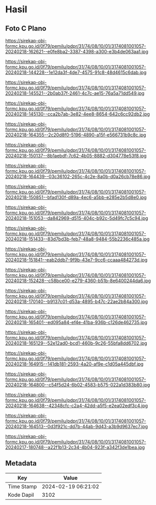 # Hasil

## Foto C Plano

https://sirekap-obj-formc.kpu.go.id/0f79/pemilu/pdpr/31/74/08/10/01/3174081001057-20240218-162621--e0fe8ba2-3387-4398-a300-e3b4de063aa1.jpg

https://sirekap-obj-formc.kpu.go.id/0f79/pemilu/pdpr/31/74/08/10/01/3174081001057-20240218-144228--1e12da3f-4de7-4575-91c8-48d4615c6dab.jpg

https://sirekap-obj-formc.kpu.go.id/0f79/pemilu/pdpr/31/74/08/10/01/3174081001057-20240218-145521--2b0ab37f-2461-4c7c-ae15-76a5a71dd549.jpg

https://sirekap-obj-formc.kpu.go.id/0f79/pemilu/pdpr/31/74/08/10/01/3174081001057-20240218-145130--cca2b7ab-3e82-4ee8-8654-642c6cc92db2.jpg

https://sirekap-obj-formc.kpu.go.id/0f79/pemilu/pdpr/31/74/08/10/01/3174081001057-20240218-164355--2c20d8f0-5196-4890-a15f-e566731b9c8c.jpg

https://sirekap-obj-formc.kpu.go.id/0f79/pemilu/pdpr/31/74/08/10/01/3174081001057-20240218-150137--8b1aebdf-7c62-4b05-8882-d304778e53f8.jpg

https://sirekap-obj-formc.kpu.go.id/0f79/pemilu/pdpr/31/74/08/10/01/3174081001057-20240218-164439--03c36102-265c-4c2e-8a0b-d0a26cb78e86.jpg

https://sirekap-obj-formc.kpu.go.id/0f79/pemilu/pdpr/31/74/08/10/01/3174081001057-20240218-150851--bfad130f-d89a-4ec6-a5bb-e285e2b5d8e0.jpg

https://sirekap-obj-formc.kpu.go.id/0f79/pemilu/pdpr/31/74/08/10/01/3174081001057-20240218-151053--da842969-d515-404c-b92c-5d49fc7c5c94.jpg

https://sirekap-obj-formc.kpu.go.id/0f79/pemilu/pdpr/31/74/08/10/01/3174081001057-20240218-151433--83d7bd3b-feb7-48a8-9484-55b2236c485a.jpg

https://sirekap-obj-formc.kpu.go.id/0f79/pemilu/pdpr/31/74/08/10/01/3174081001057-20240218-151841--eab2ddb7-9f9b-43e7-9cc6-ccaaa484273d.jpg

https://sirekap-obj-formc.kpu.go.id/0f79/pemilu/pdpr/31/74/08/10/01/3174081001057-20240218-152428--c58bce00-e279-4360-b51b-8e6400244da6.jpg

https://sirekap-obj-formc.kpu.go.id/0f79/pemilu/pdpr/31/74/08/10/01/3174081001057-20240218-170140--b9137c01-d53a-4895-b47c-22ae2b84a300.jpg

https://sirekap-obj-formc.kpu.go.id/0f79/pemilu/pdpr/31/74/08/10/01/3174081001057-20240218-165401--ed095a84-ef4e-41ba-936b-c126de462735.jpg

https://sirekap-obj-formc.kpu.go.id/0f79/pemilu/pdpr/31/74/08/10/01/3174081001057-20240218-165129--52e12ad0-bcd1-460b-9c26-55bfa8dd6702.jpg

https://sirekap-obj-formc.kpu.go.id/0f79/pemilu/pdpr/31/74/08/10/01/3174081001057-20240218-164915--141db181-2593-4a20-af9e-c1d05a445dbf.jpg

https://sirekap-obj-formc.kpu.go.id/0f79/pemilu/pdpr/31/74/08/10/01/3174081001057-20240218-164800--c54f5d24-6b02-4583-b575-022a1d383b80.jpg

https://sirekap-obj-formc.kpu.go.id/0f79/pemilu/pdpr/31/74/08/10/01/3174081001057-20240218-164638--42348cfc-c2a4-42dd-a5f5-e2ea02edf3c4.jpg

https://sirekap-obj-formc.kpu.go.id/0f79/pemilu/pdpr/31/74/08/10/01/3174081001057-20240218-164513--0d3f921c-dd7b-44ab-9d43-a3b9d9637ec7.jpg

https://sirekap-obj-formc.kpu.go.id/0f79/pemilu/pdpr/31/74/08/10/01/3174081001057-20240217-180748--a22f1b13-2c34-4b04-923f-a342f3de1bea.jpg


## Metadata

| Key        | Value               |
| ---------- | ------------------- |
| Time Stamp | 2024-02-19 06:21:02 |
| Kode Dapil | 3102                |



